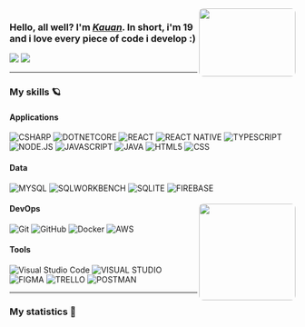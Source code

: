 <img src="https://pa1.aminoapps.com/6876/2d206527019e23ca88a5f708e5d68a43a5ff15d1r1-289-243_hq.gif" width='170px' height='120px' align='right' style="border-radius: 8px" />  

<div>
  <h3>Hello, all well? I'm <a href="https://github.com/4kauanmota" target="_blank"><i>Kauan</i></a>. In short, i'm 19 and i love every piece of code i develop :)  </h3>
  <a href="https://www.linkedin.com/in/4kauanmota/" target="_blank"><img src="https://img.shields.io/badge/LinkedIn-0077B5?style=for-the-badge&logo=linkedin&logoColor=whit" target="_blank"></a>
  <a href="mailto:4kauanmota@gmail.com"><img src="https://img.shields.io/badge/-Gmail-%23333?style=for-the-badge&logo=gmail&logoColor=white" target="_blank"></a>
</div>

---

<div>
  <h3>My skills 🪐</h3>
  
  <div>
  <h4>Applications</h4>
  
  ![CSHARP](https://img.shields.io/badge/-C_Sharp-fff?style=flat&logo=CSHARP&logoColor=9E559A)
  ![DOTNETCORE](https://img.shields.io/badge/-.NET-fff?style=flat&logo=DOTNET&logoColor=9E559A)
  ![REACT](https://img.shields.io/badge/-React-fff?style=flat&logo=REACT&logoColor=1e90ff)
  ![REACT NATIVE](https://img.shields.io/badge/-React_Native-fff?style=flat&logo=REACT&logoColor=1e90ff)
  ![TYPESCRIPT](https://img.shields.io/badge/Typescript-fff?style=flat&logo=TYPESCRIPT)
  ![NODE.JS](https://img.shields.io/badge/Node.js-fff?style=flat&logo=NODE.JS)
  ![JAVASCRIPT](https://img.shields.io/badge/-Javascript-fff?style=flat&logo=JAVASCRIPT)
  ![JAVA](https://img.shields.io/badge/-Java-fff?style=flat&logo=OPENJDK&logoColor=FF6C37)
  ![HTML5](https://img.shields.io/badge/-HTML-fff?style=flat&logo=HTML5)
  ![CSS](https://img.shields.io/badge/-CSS-fff?style=flat&logo=CSS3&logoColor=1572B6)
  
  </div>

  <div>
  <h4>Data</h4>

  ![MYSQL](https://img.shields.io/badge/-MySQL-fff?style=flat&logo=MYSQL)
  ![SQLWORKBENCH](https://img.shields.io/badge/-MySQL_Workbench-fff?style=flat&logo=MYSQL)
  ![SQLITE](https://img.shields.io/badge/-Sqlite-fff?style=flat&logo=SQLITE&logoColor=000)
  ![FIREBASE](https://img.shields.io/badge/-Firebase-fff?style=flat&logo=FIREBASE)
  
  </div>

  <div>
  <img src="https://thumbs.gfycat.com/HardHeavyKillifish-size_restricted.gif" width='170px' height='170px' align='right' style="border-radius: 8px" />  
  <h4>DevOps</h4>

  ![Git](https://img.shields.io/badge/-Git-fff?style=flat&logo=GIT&logoColor=FF6C37)
  ![GitHub](https://img.shields.io/badge/-GitHub-fff?style=flat&logo=GITHUB&logoColor=000)
  ![Docker](https://img.shields.io/badge/-Docker-fff?style=flat&logo=DOCKER)
  ![AWS](https://img.shields.io/badge/-AWS-fff?style=flat&logo=AMAZONAWS&logoColor=FF6C37)
  
  </div>

  <div>
  <h4>Tools</h4>

  ![Visual Studio Code](https://img.shields.io/badge/-Visual%20Studio%20Code-fff?style=flat&logo=visual-studio-code&logoColor=007ACC)
  ![VISUAL STUDIO](https://img.shields.io/badge/-Visual%20Studio-fff?style=flat&logo=visual-studio&logoColor=9E559A)
  ![FIGMA](https://img.shields.io/badge/-Figma-fff?style=flat&logo=FIGMA)
  ![TRELLO](https://img.shields.io/badge/-Trello-fff?style=flat&logo=TRELLO&logoColor=007ACC)
  ![POSTMAN](https://img.shields.io/badge/-Postman-fff?style=flat&logo=POSTMAN)
  
  </div>
</div>

---

<div>
  <h3>My statistics 🌈</h3>

  <div>
    <!--START_SECTION:waka-->
    <!--END_SECTION:waka-->
  </div>
</div>

<br>
